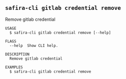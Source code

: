 <!-- order:18 -->
<!-- PLEASE! Don't edit this file, auto generated! -->

## `safira-cli gitlab credential remove`

Remove gitlab credential

```
USAGE
  $ safira-cli gitlab credential remove [--help]

FLAGS
  --help  Show CLI help.

DESCRIPTION
  Remove gitlab credential

EXAMPLES
  $ safira-cli gitlab credential remove
```
